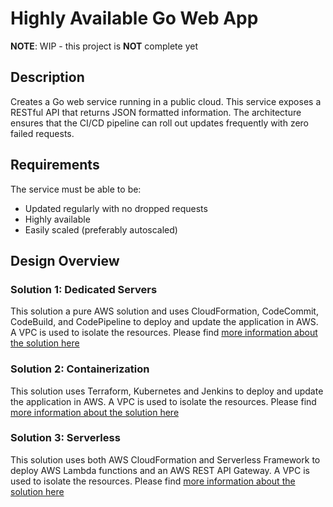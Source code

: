# Highly Available Go Web App

**NOTE**: WIP - this project is **NOT** complete yet

## Description

Creates a Go web service running in a public cloud. This service exposes a
RESTful API that returns JSON formatted information. The architecture ensures
that the CI/CD pipeline can roll out updates frequently with zero failed
requests.

## Requirements

The service must be able to be:

  - Updated regularly with no dropped requests
  - Highly available
  - Easily scaled (preferably autoscaled)

## Design Overview

### Solution 1: Dedicated Servers

This solution a pure AWS solution and uses CloudFormation, CodeCommit, CodeBuild, and CodePipeline to deploy and update the application in AWS. A VPC is used to isolate the resources. Please find [more information about the solution here](dedicated/README.md)

### Solution 2: Containerization

This solution uses Terraform, Kubernetes and Jenkins to deploy and update the application in AWS. A VPC is used to isolate the resources. Please find [more information about the solution here](containerized/README.md)

### Solution 3: Serverless

This solution uses both AWS CloudFormation and Serverless Framework to deploy AWS Lambda functions and an AWS REST API Gateway. A VPC is used to isolate the resources. Please find [more information about the solution here](serverless/README.md)
